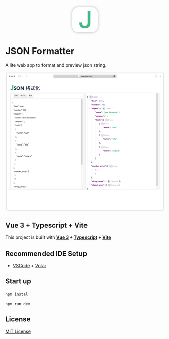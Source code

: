 <p align="center">
<img width="80" lt="logo" src="./src/assets/logo.svg" style="box-shadow: rgba(0, 0, 0, 0.3) 0 0 10px; border-radius: 20px;">
</p>

# JSON Formatter
A lite web app to format and preview json string.

![./screnshot/screnshot.png](./screenshot/screenshot.png)
## Vue 3 + Typescript + Vite
This project is built with **[Vue 3](https://vuejs.org/) + [Typescript](https://www.typescriptlang.org/) + [Vite](https://vitejs.dev/)**

## Recommended IDE Setup

- [VSCode](https://code.visualstudio.com/) + [Volar](https://marketplace.visualstudio.com/items?itemName=johnsoncodehk.volar)

## Start up

`npm instal`

`npm run dev`

## License
[MIT License](./LICENSE)
